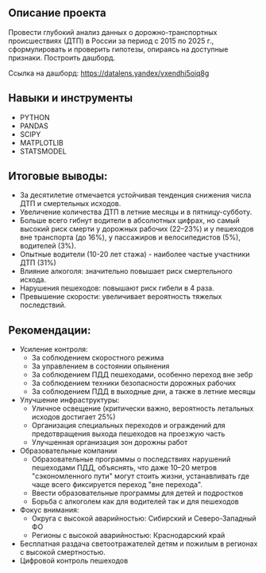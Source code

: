 ## Описание проекта
Провести глубокий анализ данных о дорожно-транспортных происшествиях (ДТП) в России за период с 2015 по 2025 г., сформулировать и проверить гипотезы, опираясь на доступные признаки.
Построить дашборд.

Ссылка на дашборд: https://datalens.yandex/vxendhi5oiq8g

## Навыки и инструменты
- PYTHON
- PANDAS
- SCIPY
- MATPLOTLIB
- STATSMODEL

## Итоговые выводы:
- За десятилетие отмечается устойчивая тенденция снижения числа ДТП и смертельных исходов.
- Увеличение количества ДТП в летние месяцы и в пятницу-субботу.
- Больше всего гибнут водители в абсолютных цифрах, но самый высокий риск смерти у дорожных рабочих (22–23%) и у пешеходов вне транспорта (до 16%), у пассажиров и велосипедистов (5%), водителей (3%).
- Опытные водители (10-20 лет стажа) - наиболее частые участники ДТП (31%)
- Влияние алкоголя: значительно повышает риск смертельного исхода.
- Нарушения пешеходов: повышают риск гибели в 4 раза.
- Превышение скорости: увеличивает вероятность тяжелых последствий.

## Рекомендации:
- Усиление контроля:
   - За соблюдением скоростного режима
   - За управлением в состоянии опьянения
   - За соблюдением ПДД пешеходами, особенно переход вне зебр
   - За соблюдением техники безопасности дорожных рабочих
   - За соблюдением ПДД в выходные дни, а также в летние месяцы
- Улучшение инфраструктуры:
   - Уличное освещение (критически важно, вероятность летальных исходов достигает 25%)
   - Организация специальных переходов и ограждений для предотвращения выхода пешеходов на проезжую часть
   - Улучшенная организация зон дорожны работ
- Образовательные компании
   - Образовательные программы о последствиях нарушений пешеходами ПДД, объяснять, что даже 10–20 метров "сэкономленного пути" могут стоить жизни, устанавливать где чаще всего фиксируется переход "вне перехода".
   - Ввести образовательные программы для детей и подростков
   - Борьба с алкоголем как для водителей  так и для пешеходов
- Фокус внимания:
   - Округа с высокой аварийностью: Сибирский и Северо-Западный ФО
   - Регионы с высокой аварийностью: Краснодарский край
- Бесплатная раздача светоотражателей детям и пожилым в регионах с высокой смертностью.
- Цифровой контроль пешеходов
